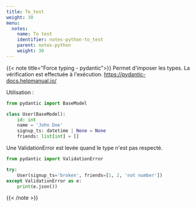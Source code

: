 ```yaml
---
title: To_test
weight: 30
menu:
  notes:
    name: To test
    identifier: notes-python-to_test
    parent: notes-python
    weight: 30
---
```


<!-- Condition -->
{{< note title="Force typing - pydantic">}}
Permet d'imposer les types. La vérification est effectuée à l'exécution. 
https://pydantic-docs.helpmanual.io/

Utilisation : 
```python
from pydantic import BaseModel

class User(BaseModel):
    id: int
    name = 'John Doe'
    signup_ts: datetime | None = None
    friends: list[int] = []
```
Une ValidationError est levée quand le type n'est pas respecté. 
```python
from pydantic import ValidationError

try:
    User(signup_ts='broken', friends=[1, 2, 'not number'])
except ValidationError as e:
    print(e.json())
```


{{< /note >}}
